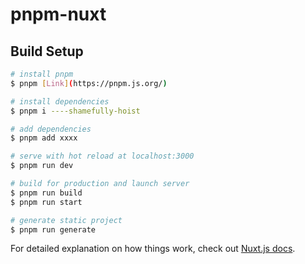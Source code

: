 # pnpm-nuxt

## Build Setup

```bash
# install pnpm
$ pnpm [Link](https://pnpm.js.org/)

# install dependencies
$ pnpm i ----shamefully-hoist

# add dependencies
$ pnpm add xxxx

# serve with hot reload at localhost:3000
$ pnpm run dev

# build for production and launch server
$ pnpm run build
$ pnpm run start

# generate static project
$ pnpm run generate
```

For detailed explanation on how things work, check out [Nuxt.js docs](https://nuxtjs.org).
